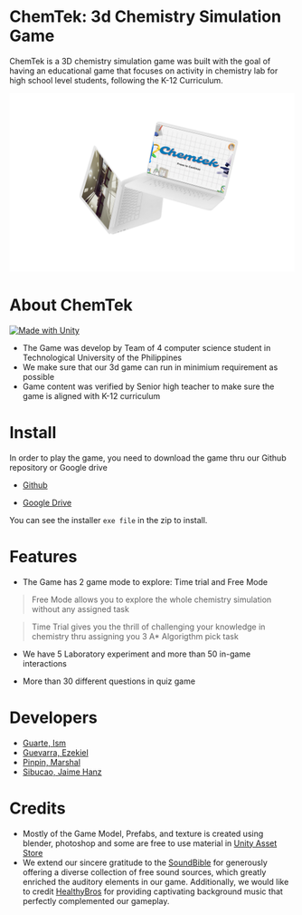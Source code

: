 # ChemTek: 3d Chemistry Simulation Game
ChemTek is a 3D chemistry simulation game was built with the goal of having an educational game that focuses on activity in chemistry lab for high school level students, following the K-12 Curriculum. 

![Image here](https://github.com/jaimehanz/ChemTek/blob/main/mockup.png)

# About ChemTek

[![Made with Unity](https://img.shields.io/badge/Made%20with-Unity-57b9d3.svg?style=flat&logo=unity)](https://unity3d.com)
* The Game was develop by Team of 4 computer science student in Technological University of the Philippines
* We make sure that our 3d game can run in minimium requirement as possible
* Game content was verified by Senior high teacher to make sure the game is aligned with K-12 curriculum

# Install
In order to play the game, you need to download the game thru our Github repository or Google drive

* [Github](https://github.com/jaimehanz/ChemTek/)

* [Google Drive](https://drive.google.com/drive/folders/1yXVvsGFE8Sb9yAhPDEHf7bJ3JltspHWH?usp=sharing)

You can see the installer `exe file` in the zip to install.

# Features
* The Game has 2 game mode to explore: Time trial and Free Mode

> Free Mode allows you to explore the whole chemistry simulation without any assigned task

> Time Trial gives you the thrill of challenging your knowledge in chemistry thru assigning you 3 A* Algorigthm pick task

* We have 5 Laboratory experiment and more than 50 in-game interactions

* More than 30 different questions in quiz game

# Developers
* [Guarte, Ism](https://github.com/LearningNooooob)
* [Guevarra, Ezekiel](https://github.com/zekguevarra)
* [Pinpin, Marshal](https://github.com/OfficialLolicon)
* [Sibucao, Jaime Hanz](https://github.com/jaimehanz)

# Credits
* Mostly of the Game Model, Prefabs, and texture is created using blender, photoshop and some are free to use material in [Unity Asset Store](https://assetstore.unity.com/)
* We extend our sincere gratitude to the [SoundBible](https://soundbible.com/) for generously offering a diverse collection of free sound sources, which greatly enriched the auditory elements in our game. Additionally, we would like to credit [HealthyBros](https://www.youtube.com/@HeatleyBros) for providing captivating background music that perfectly complemented our gameplay.
